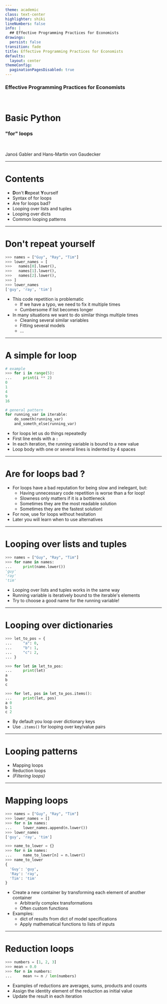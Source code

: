 ```yaml
---
theme: academic
class: text-center
highlighter: shiki
lineNumbers: false
info: |
  ## Effective Programming Practices for Economists
drawings:
  persist: false
transition: fade
title: Effective Programming Practices for Economists
defaults:
  layout: center
themeConfig:
  paginationPagesDisabled: true
---
```


### Effective Programming Practices for Economists

<br/>

# Basic Python

### "for" loops

<br/>


Janoś Gabler and Hans-Martin von Gaudecker

---

# Contents

- **D**on't **R**epeat **Y**ourself
- Syntax of for loops
- Are for loops bad?
- Looping over lists and tuples
- Looping over dicts
- Common looping patterns


---

# Don't repeat yourself

<div class="grid grid-cols-2 gap-4">
<div>

```python
>>> names = ["Guy", "Ray", "Tim"]
>>> lower_names = [
>>>   names[0].lower(),
>>>   names[1].lower(),
>>>   names[2].lower(),
>>> ]
>>> lower_names
['guy', 'ray', 'tim']
```

</div>
<div>

- This code repetition is problematic
  - If we have a typo, we need to fix it multiple times
  - Cumbersome if list becomes longer
- In many situations we want to do similar things multiple times
  - Cleaning several similar variables
  - Fitting several models
  - ...

</div>
</div>

---

# A simple for loop

<div class="grid grid-cols-2 gap-4">
<div>

```python
# example
>>> for i in range(5):
...     print(i ** 2)
0
1
4
9
16
```
```python
# general pattern
for running_var in iterable:
    do_someth(running_var)
    and_someth_else(running_var)
```

</div>
<div>

- for loops let us do things repeatedly
- First line ends with a `:`
- In each iteration, the running variable is bound to a new value
- Loop body with one or several lines is indented by 4 spaces


</div>
</div>



---

# Are for loops bad ?

- For loops have a bad reputation for being slow and inelegant, but:
  - Having unnecessary code repetition is worse than a for loop!
  - Slowness only matters if it is a bottleneck
  - Sometimes they are the most readable solution
  - Sometimes they are the fastest solution!
- For now, use for loops without hesitation
- Later you will learn when to use alternatives


---

# Looping over lists and tuples



<div class="grid grid-cols-2 gap-4">
<div>

```python
>>> names = ["Guy", "Ray", "Tim"]
>>> for name in names:
...     print(name.lower())
'guy'
'ray'
'tim'
```

</div>
<div>

- Looping over lists and tuples works in the same way
- Running variable is iteratively bound to the iterable's elements
- Try to choose a good name for the running variable!

</div>
</div>


---

# Looping over dictionaries

<div class="grid grid-cols-5 gap-4">
<div class="col-span-3">

```python
>>> let_to_pos = {
...     "a": 0,
...     "b": 1,
...     "c": 2,
... }

>>> for let in let_to_pos:
...     print(let)
a
b
c

>>> for let, pos in let_to_pos.items():
...     print(let, pos)
a 0
b 1
c 2
```

</div>
<div class="col-span-2">

- By default you loop over dictionary keys
- Use `.items()` for looping over key/value pairs

</div>
</div>

---

# Looping patterns

- Mapping loops
- Reduction loops
- *(Filtering loops)*


---

# Mapping loops


<div class="grid grid-cols-5 gap-4">
<div class="col-span-3">

```python
>>> names = ["Guy", "Ray", "Tim"]
>>> lower_names = []
>>> for n in names:
...     lower_names.append(n.lower())
>>> lower_names
['guy', 'ray', 'tim']

>>> name_to_lower = {}
>>> for n in names:
...     name_to_lower[n] = n.lower()
>>> name_to_lower
{
  'Guy': 'guy',
  'Ray': 'ray',
  'Tim': 'tim'
}
```

</div>
<div class="col-span-2">

- Create a new container by transforming each element of another container
  - Arbitrarily complex transformations
  - Often custom functions
- Examples:
  - dict of results from dict of model specifications
  - Apply mathematical functions to lists of inputs

</div>
</div>


---

# Reduction loops

<div class="grid grid-cols-2 gap-4">
<div>

```python
>>> numbers = [1, 2, 3]
>>> mean = 0.0
>>> for n in numbers:
...     mean += n / len(numbers)
```

</div>
<div>

- Examples of reductions are averages, sums, products and counts
- Assign the identity element of the reduction as initial value
- Update the result in each iteration

</div>
</div>
